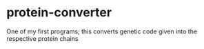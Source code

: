 # protein-converter
One of my first programs; this converts genetic code given into the respective protein chains
